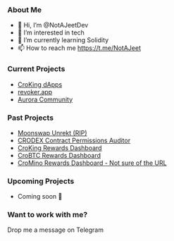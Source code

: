 ### About Me
- 👋 Hi, I’m @NotAJeetDev
- 👀 I’m interested in tech
- 🌱 I’m currently learning Solidity
- 📫 How to reach me https://t.me/NotAJeet

### Current Projects
- [CroKing dApps](https://app.croking.net/)
- [revoker.app](https://revoker.app/)
- [Aurora Community](https://www.theauroracommunity.io/)

### Past Projects
- [Moonswap Unrekt (RIP)](https://unrekt.moonswap.in/)
- [CRODEX Contract Permissions Auditor](https://auditor.crodex.app/)
- [CroKing Rewards Dashboard](https://rewards.croking.net/)
- [CroBTC Rewards Dashboard](https://rewards.crobtc.org/)
- [CroMino Rewards Dashboard - Not sure of the URL](https://google.com)

### Upcoming Projects
- Coming soon 👀

### Want to work with me?
Drop me a message on Telegram

<!---
NotAJeetDev/NotAJeetDev is a ✨ special ✨ repository because its `README.md` (this file) appears on your GitHub profile.
You can click the Preview link to take a look at your changes.
--->
